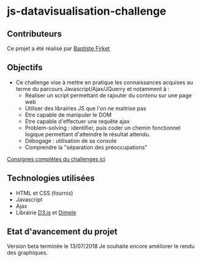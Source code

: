 # js-datavisualisation-challenge

## Contributeurs

Ce projet a été réalisé par [Baptiste Firket](https://github.com/baptistefkt)

## Objectifs 

* Ce challenge vise à mettre en pratique les connaissances acquises au terme du parcours Javascript/Ajax/JQuerry et notamment à :
  * Réaliser un script permettant de rajouter du contenu sur une page web
  * Utiliser des librairies JS que l'on ne maitrise pas
  * Etre capable de manipuler le DOM
  * Etre capable d'effectuer une requête ajax
  * Problem-solving : identifier, puis coder un chemin fonctionnel logique permettant d'atteindre le résultat attendu.
  * Débogage : utilisation de sa console
  * Comprendre la "séparation des préoccupations"

[Consignes complètes du challenges ici](https://github.com/becodeorg/lovelace-2/tree/master/Projects/javascript-challenge-solo)

## Technologies utilisées

* HTML et CSS (fournis)
* Javascript
* Ajax
* Librairie [D3.js](https://d3js.org/) et [Dimple](https://github.com/PMSI-AlignAlytics/dimple/wiki)

## Etat d'avancement du projet

Version beta terminée le 13/07/2018
Je souhaite encore améliorer le rendu des graphiques.

